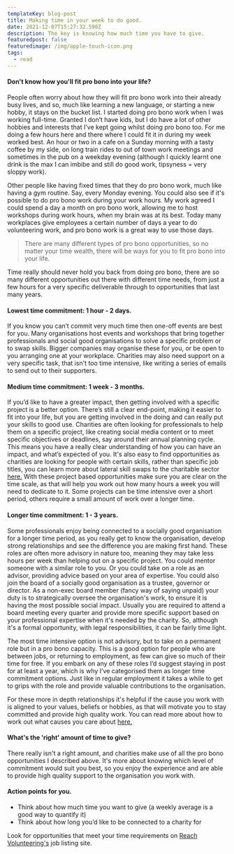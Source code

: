 ```yaml
---
templateKey: blog-post
title: Making time in your week to do good.
date: 2021-12-07T15:27:32.590Z
description: The key is knowing how much time you have to give.
featuredpost: false
featuredimage: /img/apple-touch-icon.png
tags:
  - read
---
```

#### Don't know how you'll fit pro bono into your life?

People often worry about how they will fit pro bono work into their already busy lives, and so, much like learning a new language, or starting a new hobby, it stays on the bucket list. I started doing pro bono work when I was working full-time. Granted I don’t have kids, but I do have a lot of other hobbies and interests that I’ve kept going whilst doing pro bono too. For me doing a few hours here and there where I could fit it in during my week worked best. An hour or two in a cafe on a Sunday morning with a tasty coffee by my side, on long train rides to out of town work meetings and sometimes in the pub on a weekday evening (although I quickly learnt one drink is the max I can imbibe and still do good work, tipsyness = very sloppy work).  

Other people like having fixed times that they do pro bono work, much like having a gym routine. Say, every Monday evening. You could also see if it's possible to do pro bono work during your work hours. My work agreed I could spend a day a month on pro bono work, allowing me to host workshops during work hours, when my brain was at its best. Today many workplaces give employees a certain number of days a year to do volunteering work, and pro bono work is a great way to use those days.

> There are many different types of pro bono opportunities, so no matter your time wealth, there will be ways for you to fit pro bono into your life. 

Time really should never hold you back from doing pro bono, there are so many different opportunities out there with different time needs, from just a few hours for a very specific deliverable through to opportunities that last many years.

#### Lowest time commitment: 1 hour - 2 days.

If you know you can’t commit very much time then one-off events are best for you. Many organisations host events and workshops that bring together professionals and social good organisations to solve a specific problem or to swap skills. Bigger companies may organise these for you, or be open to you arranging one at your workplace. Charities may also need support on a very specific task, that isn't too time intensive, like writing a series of emails to send out to their supporters. 

#### Medium time commitment: 1 week - 3 months.

If you’d like to have a greater impact, then getting involved with a specific project is a better option. There’s still a clear end-point, making it easier to fit into your life, but you are getting involved in the doing and can really put your skills to good use. Charities are often looking for professionals to help them on a specific project, like creating social media content or to meet specific objectives or deadlines, say around their annual planning cycle. This means you have a really clear understanding of how you can have an impact, and what’s expected of you. It's also easy to find opportunities as charities are looking for people with certain skills, rather than specific job titles, you can learn more about lateral skill swaps to the charitable sector [here.](https://skillingtime.co.uk/blog/2017-01-04-your-professional-skills-are-so-valuable/) With these project based opportunities make sure you are clear on the time scale, as that will help you work out how many hours a week you will need to dedicate to it. Some projects can be time intensive over a short period, others require a small amount of work over a longer time. 

#### Longer time commitment: 1 - 3 years.

Some professionals enjoy being connected to a socially good organisation for a longer time period, as you really get to know the organisation, develop strong relationships and see the difference you are making first hand. These roles are often more advisory in nature too, meaning they may take less hours per week than helping out on a specific project. You could mentor someone with a similar role to you. Or you could take on a role as an advisor, providing advice based on your area of expertise. You could also join the board of a socially good organisation as a trustee, governor or director. As a non-exec board member (fancy way of saying unpaid) your duty is to strategically oversee the organisation's work, to ensure it is having the most possible social impact. Usually you are required to attend a board meeting every quarter and provide more specific support based on your professional expertise when it's needed by the charity. So, although it's a formal opportunity, with legal responsibilities, it can be fairly time light.

The most time intensive option is not advisory, but to take on a permanent role but in a pro bono capacity. This is a good option for people who are between jobs, or returning to employment, as few can give so much of their time for free. If you embark on any of these roles I’d suggest staying in post for at least a year, which is why I’ve categorised them as longer time commitment options. Just like in regular employment it takes a while to get to grips with the role and provide valuable contributions to the organisation. 

For these more in depth relationships it's helpful if the cause you work with is aligned to your values, beliefs or hobbies, as that will motivate you to stay committed and provide high quality work. You can read more about how to work out what causes you care about [here.](https://skillingtime.co.uk/blog/2016-12-17-be-a-pro-for-a-cause/)

#### What's the 'right' amount of time to give?

There really isn't a right amount, and charities make use of all the pro bono opportunities I described above. It's more about knowing which level of commitment would suit you best, so you enjoy the experience and are able to provide high quality support to the organisation you work with.

#### Action points for you.

* Think about how much time you want to give (a weekly average is a good way to quantify it)
* Think about how long you’d like to be connected to a charity for

Look for opportunities that meet your time requirements [](https://reachvolunteering.org.uk/)on [Reach Volunteering's](https://reachvolunteering.org.uk/) job listing site.